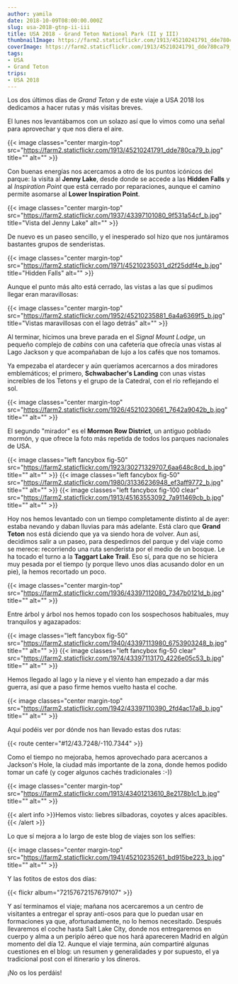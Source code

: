 ```yaml
---
author: yamila
date: 2018-10-09T08:00:00.000Z
slug: usa-2018-gtnp-ii-iii
title: USA 2018 - Grand Teton National Park (II y III)
thumbnailImage: https://farm2.staticflickr.com/1913/45210241791_dde780ca79_c.jpg
coverImage: https://farm2.staticflickr.com/1913/45210241791_dde780ca79_b.jpg
tags:
- USA
- Grand Teton
trips:
- USA 2018
---
```


Los dos últimos días de *Grand Teton* y de este viaje a USA 2018 los dedicamos a hacer rutas y más visitas breves.

<!--more-->

El lunes nos levantábamos con un solazo así que lo vimos como una señal para aprovechar y que nos diera el aire.

{{< image classes="center margin-top" src="https://farm2.staticflickr.com/1913/45210241791_dde780ca79_b.jpg" title="" alt="" >}}

Con buenas energías nos acercamos a otro de los puntos icónicos del parque: la visita al **Jenny Lake**, desde donde se accede a las **Hidden Falls** y al *Inspiration Point* que está cerrado por reparaciones, aunque el camino permite asomarse al **Lower Inspiration Point**.

{{< image classes="center margin-top" src="https://farm2.staticflickr.com/1937/43397101080_9f531a54cf_b.jpg" title="Vista del Jenny Lake" alt="" >}}

De nuevo es un paseo sencillo, y el inesperado sol hizo que nos juntáramos bastantes grupos de senderistas.

{{< image classes="center margin-top" src="https://farm2.staticflickr.com/1971/45210235031_d2f25ddf4e_b.jpg" title="Hidden Falls" alt="" >}}

Aunque el punto más alto está cerrado, las vistas a las que sí pudimos llegar eran maravillosas:

{{< image classes="center margin-top" src="https://farm2.staticflickr.com/1952/45210235881_6a4a6369f5_b.jpg" title="Vistas maravillosas con el lago detrás" alt="" >}}

Al terminar, hicimos una breve parada en el *Signal Mount Lodge*, un pequeño complejo de *cabins* con una cafetería que ofrecía unas vistas al Lago Jackson y que acompañaban de lujo a los cafés que nos tomamos.

Ya empezaba el atardecer y aún queríamos acercarnos a dos miradores emblemáticos; el primero, **Schwabacher's Landing** con unas vistas increíbles de los Tetons y el grupo de la Catedral, con el río reflejando el sol.

{{< image classes="center margin-top" src="https://farm2.staticflickr.com/1926/45210230661_7642a9042b_b.jpg" title="" alt="" >}}

El segundo "mirador" es el **Mormon Row District**, un antiguo poblado mormón, y que ofrece la foto más repetida de todos los parques nacionales de USA.

{{< image classes="left fancybox fig-50" src="https://farm2.staticflickr.com/1923/30271329707_6aa648c8cd_b.jpg" title="" alt="" >}}
{{< image classes="left fancybox fig-50" src="https://farm2.staticflickr.com/1980/31336236948_ef3aff9772_b.jpg" title="" alt="" >}}
{{< image classes="left fancybox fig-100 clear" src="https://farm2.staticflickr.com/1913/45163553092_7a911469cb_b.jpg" title="" alt="" >}}

Hoy nos hemos levantado con un tiempo completamente distinto al de ayer: estaba nevando y daban lluvias para más adelante. Está claro que **Grand Teton** nos está diciendo que ya va siendo hora de volver. Aun así, decidimos salir a un paseo, para despedirnos del parque y del viaje como se merece: recorriendo una ruta senderista por el medio de un bosque. Le ha tocado el turno a la **Taggart Lake Trail**. Eso sí, para que no se hiciera muy pesada por el tiempo (y porque llevo unos días acusando dolor en un pie), la hemos recortado un poco.

{{< image classes="center margin-top" src="https://farm2.staticflickr.com/1936/43397112080_7347b0121d_b.jpg" title="" alt="" >}}

Entre árbol y árbol nos hemos topado con los sospechosos habituales, muy tranquilos y agazapados:

{{< image classes="left fancybox fig-50" src="https://farm2.staticflickr.com/1940/43397113980_6753903248_b.jpg" title="" alt="" >}}
{{< image classes="left fancybox fig-50 clear" src="https://farm2.staticflickr.com/1974/43397113170_4226e05c53_b.jpg" title="" alt="" >}}

Hemos llegado al lago y la nieve y el viento han empezado a dar más guerra, así que a paso firme hemos vuelto hasta el coche.

{{< image classes="center margin-top" src="https://farm2.staticflickr.com/1942/43397110390_2fd4ac17a8_b.jpg" title="" alt="" >}}

Aquí podéis ver por dónde nos han llevado estas dos rutas:

{{< route center="#12/43.7248/-110.7344" >}}

Como el tiempo no mejoraba, hemos aprovechado para acercanos a Jackson's Hole, la ciudad más importante de la zona, donde hemos podido tomar un café (y coger algunos cachés tradicionales :-))

{{< image classes="center margin-top" src="https://farm2.staticflickr.com/1913/43401213610_8e2178b1c1_b.jpg" title="" alt="" >}}

{{< alert info >}}Hemos visto: liebres silbadoras, coyotes y alces apacibles.{{< /alert >}}

Lo que sí mejora a lo largo de este blog de viajes son los selfies:

{{< image classes="center margin-top" src="https://farm2.staticflickr.com/1941/45210235261_bd915be223_b.jpg" title="" alt="" >}}

Y las fotitos de estos dos días:

{{< flickr album="72157672157679107" >}}

Y así terminamos el viaje; mañana nos acercaremos a un centro de visitantes a entregar el spray anti-osos para que lo puedan usar en formaciones ya que, afortunadamente, no lo hemos necesitado. Después llevaremos el coche hasta Salt Lake City, donde nos entregaremos en cuerpo y alma a un periplo aéreo que nos hará apareceren Madrid en algún momento del día 12. Aunque el viaje termina, aún compartiré algunas cuestiones en el blog: un resumen y generalidades y por supuesto, el ya tradicional post con el itinerario y los dineros.

¡No os los perdáis!
